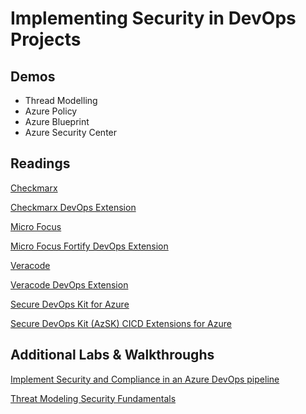 # Implementing Security in DevOps Projects

## Demos

- Thread Modelling
- Azure Policy
- Azure Blueprint
- Azure Security Center

## Readings

[Checkmarx](https://www.checkmarx.com/de/)

[Checkmarx DevOps Extension](https://marketplace.visualstudio.com/items?itemName=checkmarx.cxsast)

[Micro Focus](https://www.microfocus.com/en-us/portfolio/application-security)

[Micro Focus Fortify DevOps Extension](https://marketplace.visualstudio.com/items?itemName=fortifyvsts.hpe-security-fortify-vsts)

[Veracode](https://www.veracode.com/)

[Veracode DevOps Extension](https://marketplace.visualstudio.com/items?itemName=Veracode.veracode-vsts-build-extension)

[Secure DevOps Kit for Azure](https://azsk.azurewebsites.net/)

[Secure DevOps Kit (AzSK) CICD Extensions for Azure](https://marketplace.visualstudio.com/items?itemName=azsdktm.AzSDK-task)

## Additional Labs & Walkthroughs

[Implement Security and Compliance in an Azure DevOps pipeline](/Labs/AZ400_M18_Implement_Security_and_Compliance_in_an_Azure_DevOps_pipeline.md)

[Threat Modeling Security Fundamentals](https://docs.microsoft.com/en-us/learn/paths/tm-threat-modeling-fundamentals/)
